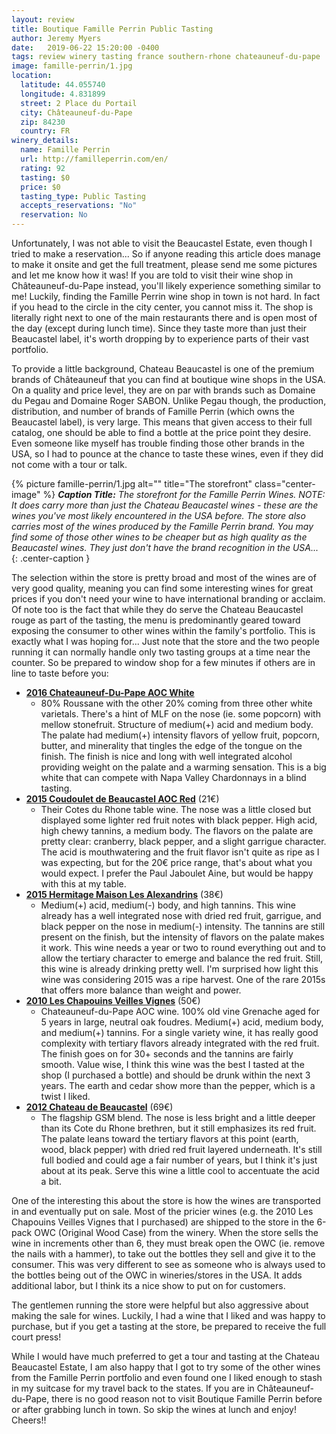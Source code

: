 ```yaml
---
layout: review
title: Boutique Famille Perrin Public Tasting
author: Jeremy Myers
date:   2019-06-22 15:20:00 -0400
tags: review winery tasting france southern-rhone chateauneuf-du-pape 
image: famille-perrin/1.jpg
location:
  latitude: 44.055740
  longitude: 4.831899
  street: 2 Place du Portail
  city: Châteauneuf-du-Pape
  zip: 84230
  country: FR
winery_details:
  name: Famille Perrin
  url: http://familleperrin.com/en/
  rating: 92
  tasting: $0
  price: $0
  tasting_type: Public Tasting
  accepts_reservations: "No"
  reservation: No
---
```

Unfortunately, I was not able to visit the Beaucastel Estate, even though I tried to make a reservation...  So if anyone reading this article does manage to make it onsite and get the full treatment, please send me some pictures and let me know how it was!  If you are told to visit their wine shop in Châteauneuf-du-Pape instead, you'll likely experience something similar to me!  Luckily, finding the Famille Perrin wine shop in town is not hard.  In fact if you head to the circle in the city center, you cannot miss it.  The shop is literally right next to one of the main restaurants there and is open most of the day (except during lunch time).  Since they taste more than just their Beaucastel label, it's worth dropping by to experience parts of their vast portfolio.  

To provide a little background, Chateau Beaucastel is one of the premium brands of Châteauneuf that you can find at boutique wine shops in the USA.  On a quality and price level, they are on par with brands such as Domaine du Pegau and Domaine Roger SABON.  Unlike Pegau though, the production, distribution, and number of brands of Famille Perrin (which owns the Beaucastel label), is very large.  This means that given access to their full catalog, one should be able to find a bottle at the price point they desire.  Even someone like myself has trouble finding those other brands in the USA, so I had to pounce at the chance to taste these wines, even if they did not come with a tour or talk.

{% picture famille-perrin/1.jpg alt="" title="The storefront" class="center-image" %}
***Caption Title:*** *The storefront for the Famille Perrin Wines.  NOTE: It does carry more than just the Chateau Beaucastel wines - these are the wines you've most likely encountered in the USA before.  The store also carries most of the wines produced by the Famille Perrin brand.  You may find some of those other wines to be cheaper but as high quality as the Beaucastel wines.  They just don't have the brand recognition in the USA...*
{: .center-caption }

The selection within the store is pretty broad and most of the wines are of very good quality, meaning you can find some interesting wines for great prices if you don't need your wine to have international branding or acclaim.  Of note too is the fact that while they do serve the Chateau Beaucastel rouge as part of the tasting, the menu is predominantly geared toward exposing the consumer to other wines within the family's portfolio.  This is exactly what I was hoping for...  Just note that the store and the two people running it can normally handle only two tasting groups at a time near the counter.  So be prepared to window shop for a few minutes if others are in line to taste before you:

* [**2016 Chateauneuf-Du-Pape AOC White**](http://m.familleperrin.com/8W92WE/web)
  * 80% Roussane with the other 20% coming from three other white varietals.  There's a hint of MLF on the nose (ie. some popcorn) with mellow stonefruit.  Structure of medium(+) acid and medium body.  The palate had medium(+) intensity flavors of yellow fruit, popcorn, butter, and minerality that tingles the edge of the tongue on the finish.  The finish is nice and long with well integrated alcohol providing weight on the palate and a warming sensation.  This is a big white that can compete with Napa Valley Chardonnays in a blind tasting.
* [**2015 Coudoulet de Beaucastel AOC Red**](http://m.familleperrin.com/FM9LVE/web) (21€)
  * Their Cotes du Rhone table wine.  The nose was a little closed but displayed some lighter red fruit notes with black pepper.  High acid, high chewy tannins, a medium body.  The flavors on the palate are pretty clear: cranberry, black pepper, and a slight garrigue character.  The acid is mouthwatering and the fruit flavor isn't quite as ripe as I was expecting, but for the 20€ price range, that's about what you would expect.  I prefer the Paul Jaboulet Aine, but would be happy with this at my table.
* [**2015 Hermitage Maison Les Alexandrins**](http://lesalexandrins.com/en/wine/?vincod=9A7V7E&winecolor=) (38€)
  * Medium(+) acid, medium(-) body, and high tannins.  This wine already has a well integrated nose with dried red fruit, garrigue, and black pepper on the nose in medium(-) intensity.  The tannins are still present on the finish, but the intensity of flavors on the palate makes it work.  This wine needs a year or two to round everything out and to allow the tertiary character to emerge and balance the red fruit.  Still, this wine is already drinking pretty well.  I'm surprised how light this wine was considering 2015 was a ripe harvest.  One of the rare 2015s that offers more balance than weight and power.  
* [**2010 Les Chapouins Veilles Vignes**](http://m.familleperrin.com/HGKBKE/web) (50€)
  * Chateauneuf-du-Pape AOC wine.  100% old vine Grenache aged for 5 years in large, neutral oak foudres.  Medium(+) acid, medium body, and medium(+) tannins.  For a single variety wine, it has really good complexity with tertiary flavors already integrated with the red fruit.  The finish goes on for 30+ seconds and the tannins are fairly smooth.  Value wise, I think this wine was the best I tasted at the shop (I purchased a bottle) and should be drunk within the next 3 years.  The earth and cedar show more than the pepper, which is a twist I liked.  
* [**2012 Chateau de Beaucastel**](http://m.familleperrin.com/517LSE/web) (69€)
  * The flagship GSM blend.  The nose is less bright and a little deeper than its Cote du Rhone brethren, but it still emphasizes its red fruit.  The palate leans toward the tertiary flavors at this point (earth, wood, black pepper) with dried red fruit layered underneath.  It's still full bodied and could age a fair number of years, but I think it's just about at its peak.  Serve this wine a little cool to accentuate the acid a bit.

One of the interesting this about the store is how the wines are transported in and eventually put on sale.  Most of the pricier wines (e.g. the 2010 Les Chapouins Veilles Vignes that I purchased) are shipped to the store in the 6-pack OWC (Original Wood Case) from the winery.  When the store sells the wine in increments other than 6, they must break open the OWC (ie. remove the nails with a hammer), to take out the bottles they sell and give it to the consumer.  This was very different to see as someone who is always used to the bottles being out of the OWC in wineries/stores in the USA.  It adds additional labor, but I think its a nice show to put on for customers.

The gentlemen running the store were helpful but also aggressive about making the sale for wines.  Luckily, I had a wine that I liked and was happy to purchase, but if you get a tasting at the store, be prepared to receive the full court press!

While I would have much preferred to get a tour and tasting at the Chateau Beaucastel Estate, I am also happy that I got to try some of the other wines from the Famille Perrin portfolio and even found one I liked enough to stash in my suitcase for my travel back to the states.  If you are in Châteauneuf-du-Pape, there is no good reason not to visit Boutique Famille Perrin before or after grabbing lunch in town.  So skip the wines at lunch and enjoy!  Cheers!!
